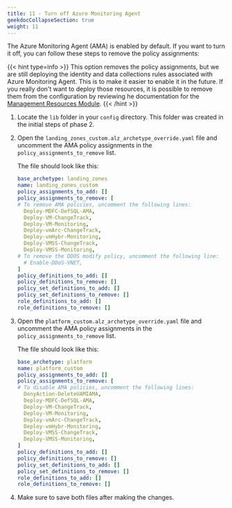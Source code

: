 ```yaml
---
title: 11 - Turn off Azure Monitoring Agent
geekdocCollapseSection: true
weight: 11
---
```


The Azure Monitoring Agent (AMA) is enabled by default. If you want to turn it off, you can follow these steps to remove the policy assignments:

{{< hint type=info >}}
This option removes the policy assignments, but we are still deploying the identity and data collections rules associated with Azure Monitoring Agent. This is to make it easier to enable it in the future. If you really don't want to deploy those resources, it is possible to remove them from the configuration by reviewing he documentation for the [Management Resources Module](https://registry.terraform.io/modules/Azure/avm-ptn-alz-management/azurerm/latest?tab=inputs).
{{< /hint >}}

1. Locate the `lib` folder in your `config` directory. This folder was created in the initial steps of phase 2.

1. Open the `landing_zones_custom.alz_archetype_override.yaml` file and uncomment the AMA policy assignments in the `policy_assignments_to_remove` list.

    The file should look like this:

    ```yaml
    base_archetype: landing_zones
    name: landing_zones_custom
    policy_assignments_to_add: []
    policy_assignments_to_remove: [
    # To remove AMA policies, uncomment the following lines:
      Deploy-MDFC-DefSQL-AMA,
      Deploy-VM-ChangeTrack,
      Deploy-VM-Monitoring,
      Deploy-vmArc-ChangeTrack,
      Deploy-vmHybr-Monitoring,
      Deploy-VMSS-ChangeTrack,
      Deploy-VMSS-Monitoring,
    # To remove the DDOS modify policy, uncomment the following line:
      # Enable-DDoS-VNET,
    ]
    policy_definitions_to_add: []
    policy_definitions_to_remove: []
    policy_set_definitions_to_add: []
    policy_set_definitions_to_remove: []
    role_definitions_to_add: []
    role_definitions_to_remove: []

    ```

1. Open the `platform_custom.alz_archetype_override.yaml` file and uncomment the AMA policy assignments in the `policy_assignments_to_remove` list.

    The file should look like this:

    ```yaml
    base_archetype: platform
    name: platform_custom
    policy_assignments_to_add: []
    policy_assignments_to_remove: [
    # To disable AMA policies, uncomment the following lines:
      DenyAction-DeleteUAMIAMA,
      Deploy-MDFC-DefSQL-AMA,
      Deploy-VM-ChangeTrack,
      Deploy-VM-Monitoring,
      Deploy-vmArc-ChangeTrack,
      Deploy-vmHybr-Monitoring,
      Deploy-VMSS-ChangeTrack,
      Deploy-VMSS-Monitoring,
    ]
    policy_definitions_to_add: []
    policy_definitions_to_remove: []
    policy_set_definitions_to_add: []
    policy_set_definitions_to_remove: []
    role_definitions_to_add: []
    role_definitions_to_remove: []

    ```

1. Make sure to save both files after making the changes.
